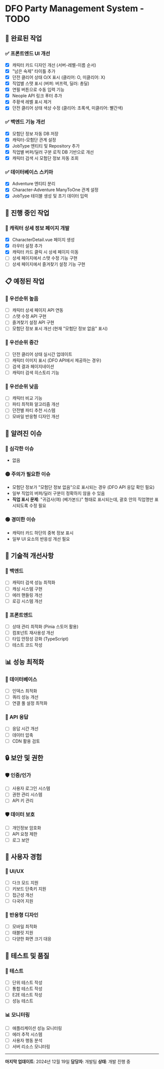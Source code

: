 # DFO Party Management System - TODO

## 🚀 완료된 작업

### ✅ 프론트엔드 UI 개선
- [x] 캐릭터 카드 디자인 개선 (서버-레벨-이름 순서)
- [x] "남은 숙제" 타이틀 추가
- [x] 던전 클리어 상태 O/X 표시 (클리어: O, 미클리어: X)
- [x] 직업별 스탯 표시 (버퍼: 버프력, 딜러: 총딜)
- [x] 연필 버튼으로 수동 입력 기능
- [x] Neople API 링크 푸터 추가
- [x] 주황색 레벨 표시 제거
- [x] 던전 클리어 상태 색상 수정 (클리어: 초록색, 미클리어: 빨간색)

### ✅ 백엔드 기능 개선
- [x] 모험단 정보 자동 DB 저장
- [x] 캐릭터-모험단 관계 설정
- [x] JobType 엔티티 및 Repository 추가
- [x] 직업별 버퍼/딜러 구분 로직 DB 기반으로 개선
- [x] 캐릭터 검색 시 모험단 정보 자동 조회

### ✅ 데이터베이스 스키마
- [x] Adventure 엔티티 분리
- [x] Character-Adventure ManyToOne 관계 설정
- [x] JobType 테이블 생성 및 초기 데이터 입력

## 🔄 진행 중인 작업

### 📱 캐릭터 상세 정보 페이지 개발
- [x] CharacterDetail.vue 페이지 생성
- [x] 라우터 설정 추가
- [x] 캐릭터 카드 클릭 시 상세 페이지 이동
- [ ] 상세 페이지에서 스탯 수정 기능 구현
- [ ] 상세 페이지에서 즐겨찾기 설정 기능 구현

## 📋 예정된 작업

### 🎯 우선순위 높음
- [ ] 캐릭터 상세 페이지 API 연동
- [ ] 스탯 수정 API 구현
- [ ] 즐겨찾기 설정 API 구현
- [ ] 모험단 정보 표시 개선 (현재 "모험단 정보 없음" 표시)

### 🎯 우선순위 중간
- [ ] 던전 클리어 상태 실시간 업데이트
- [ ] 캐릭터 이미지 표시 (DFO API에서 제공하는 경우)
- [ ] 검색 결과 페이지네이션
- [ ] 캐릭터 검색 히스토리 기능

### 🎯 우선순위 낮음
- [ ] 캐릭터 비교 기능
- [ ] 파티 최적화 알고리즘 개선
- [ ] 던전별 파티 추천 시스템
- [ ] 모바일 반응형 디자인 개선

## 🐛 알려진 이슈

### 🔴 심각한 이슈
- 없음

### 🟡 주의가 필요한 이슈
- 모험단 정보가 "모험단 정보 없음"으로 표시되는 경우 (DFO API 응답 확인 필요)
- 일부 직업의 버퍼/딜러 구분이 정확하지 않을 수 있음
- **직업 표시 문제**: "귀검사(여) (베가본드)" 형태로 표시되는데, 괄호 안의 직업명만 표시되도록 수정 필요

### 🟢 경미한 이슈
- 캐릭터 카드 하단의 중복 정보 표시
- 일부 UI 요소의 반응성 개선 필요

## 📝 기술적 개선사항

### 🔧 백엔드
- [ ] 캐릭터 검색 성능 최적화
- [ ] 캐싱 시스템 구현
- [ ] 에러 핸들링 개선
- [ ] 로깅 시스템 개선

### 🔧 프론트엔드
- [ ] 상태 관리 최적화 (Pinia 스토어 활용)
- [ ] 컴포넌트 재사용성 개선
- [ ] 타입 안정성 강화 (TypeScript)
- [ ] 테스트 코드 작성

## 📊 성능 최적화

### 🚀 데이터베이스
- [ ] 인덱스 최적화
- [ ] 쿼리 성능 개선
- [ ] 연결 풀 설정 최적화

### 🚀 API 응답
- [ ] 응답 시간 개선
- [ ] 데이터 압축
- [ ] CDN 활용 검토

## 🔒 보안 및 권한

### 🛡️ 인증/인가
- [ ] 사용자 로그인 시스템
- [ ] 권한 관리 시스템
- [ ] API 키 관리

### 🛡️ 데이터 보호
- [ ] 개인정보 암호화
- [ ] API 요청 제한
- [ ] 로그 보안

## 📱 사용자 경험

### 🎨 UI/UX
- [ ] 다크 모드 지원
- [ ] 키보드 단축키 지원
- [ ] 접근성 개선
- [ ] 다국어 지원

### 📱 반응형 디자인
- [ ] 모바일 최적화
- [ ] 태블릿 지원
- [ ] 다양한 화면 크기 대응

## 🧪 테스트 및 품질

### 🧪 테스트
- [ ] 단위 테스트 작성
- [ ] 통합 테스트 작성
- [ ] E2E 테스트 작성
- [ ] 성능 테스트

### 📊 모니터링
- [ ] 애플리케이션 성능 모니터링
- [ ] 에러 추적 시스템
- [ ] 사용자 행동 분석
- [ ] 서버 리소스 모니터링

---

**마지막 업데이트**: 2024년 12월 19일
**담당자**: 개발팀
**상태**: 개발 진행 중 